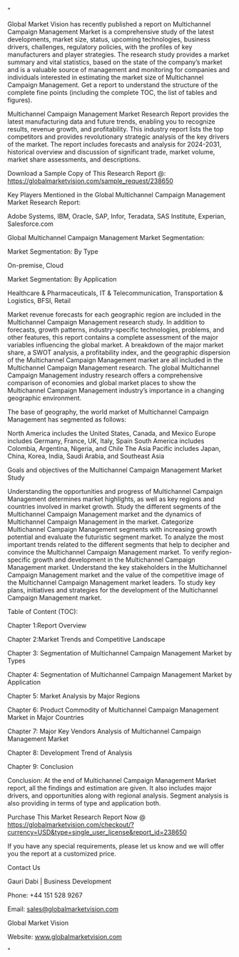 "

Global Market Vision has recently published a report on Multichannel Campaign Management Market is a comprehensive study of the latest developments, market size, status, upcoming technologies, business drivers, challenges, regulatory policies, with the profiles of key manufacturers and player strategies. The research study provides a market summary and vital statistics, based on the state of the company’s market and is a valuable source of management and monitoring for companies and individuals interested in estimating the market size of Multichannel Campaign Management. Get a report to understand the structure of the complete fine points (including the complete TOC, the list of tables and figures).

Multichannel Campaign Management Market Research Report provides the latest manufacturing data and future trends, enabling you to recognize results, revenue growth, and profitability. This industry report lists the top competitors and provides revolutionary strategic analysis of the key drivers of the market. The report includes forecasts and analysis for 2024-2031, historical overview and discussion of significant trade, market volume, market share assessments, and descriptions.

Download a Sample Copy of This Research Report @: https://globalmarketvision.com/sample_request/238650

Key Players Mentioned in the Global Multichannel Campaign Management Market Research Report:

Adobe Systems, IBM, Oracle, SAP, Infor, Teradata, SAS Institute, Experian, Salesforce.com

Global Multichannel Campaign Management Market Segmentation:

Market Segmentation: By Type

On-premise, Cloud

Market Segmentation: By Application

Healthcare & Pharmaceuticals, IT & Telecommunication, Transportation & Logistics, BFSI, Retail

Market revenue forecasts for each geographic region are included in the Multichannel Campaign Management research study. In addition to forecasts, growth patterns, industry-specific technologies, problems, and other features, this report contains a complete assessment of the major variables influencing the global market. A breakdown of the major market share, a SWOT analysis, a profitability index, and the geographic dispersion of the Multichannel Campaign Management market are all included in the Multichannel Campaign Management research. The global Multichannel Campaign Management industry research offers a comprehensive comparison of economies and global market places to show the Multichannel Campaign Management industry’s importance in a changing geographic environment.

The base of geography, the world market of Multichannel Campaign Management has segmented as follows:

North America includes the United States, Canada, and Mexico
Europe includes Germany, France, UK, Italy, Spain
South America includes Colombia, Argentina, Nigeria, and Chile
The Asia Pacific includes Japan, China, Korea, India, Saudi Arabia, and Southeast Asia

Goals and objectives of the Multichannel Campaign Management Market Study

Understanding the opportunities and progress of Multichannel Campaign Management determines market highlights, as well as key regions and countries involved in market growth.
Study the different segments of the Multichannel Campaign Management market and the dynamics of Multichannel Campaign Management in the market.
Categorize Multichannel Campaign Management segments with increasing growth potential and evaluate the futuristic segment market.
To analyze the most important trends related to the different segments that help to decipher and convince the Multichannel Campaign Management market.
To verify region-specific growth and development in the Multichannel Campaign Management market.
Understand the key stakeholders in the Multichannel Campaign Management market and the value of the competitive image of the Multichannel Campaign Management market leaders.
To study key plans, initiatives and strategies for the development of the Multichannel Campaign Management market.

Table of Content (TOC):

Chapter 1:Report Overview

Chapter 2:Market Trends and Competitive Landscape

Chapter 3: Segmentation of Multichannel Campaign Management Market by Types

Chapter 4: Segmentation of Multichannel Campaign Management Market by Application

Chapter 5: Market Analysis by Major Regions

Chapter 6: Product Commodity of Multichannel Campaign Management Market in Major Countries

Chapter 7: Major Key Vendors Analysis of Multichannel Campaign Management Market

Chapter 8: Development Trend of Analysis

Chapter 9: Conclusion

Conclusion: At the end of Multichannel Campaign Management Market report, all the findings and estimation are given. It also includes major drivers, and opportunities along with regional analysis. Segment analysis is also providing in terms of type and application both.

Purchase This Market Research Report Now @ https://globalmarketvision.com/checkout/?currency=USD&type=single_user_license&report_id=238650


If you have any special requirements, please let us know and we will offer you the report at a customized price.

Contact Us

Gauri Dabi | Business Development

Phone: +44 151 528 9267

Email: sales@globalmarketvision.com

Global Market Vision

Website: www.globalmarketvision.com

"
